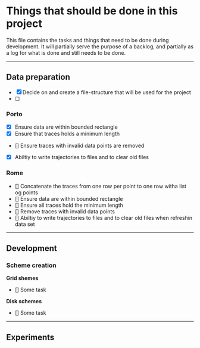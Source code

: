 # Things that should be done in this project

This file contains the tasks and things that need to be done during development. It will partially serve the purpose of a backlog, and partially as a log for what is done and still needs to be done.


---

## Data preparation
    
  - [x] Decide on and create a file-structure that will be used for the project
  - [ ] 

### **Porto**

- [x] Ensure data are within bounded rectangle
- [x] Ensure that traces holds a minimum length
- [] Ensure traces with invalid data points are removed
- [x] Abiltiy to write trajectories to files and to clear old files


### **Rome**

- [] Concatenate the traces from one row per point to one row witha list og points
- [] Ensure data are within bounded rectangle
- [] Ensure all traces hold the minimum length
- [] Remove traces with invalid data points
- [] Abiltiy to write trajectories to files and to clear old files when refreshin data set


---

## Development


### Scheme creation

**Grid shemes**
- [] Some task


**Disk schemes**
- [] Some task

---
## Experiments


